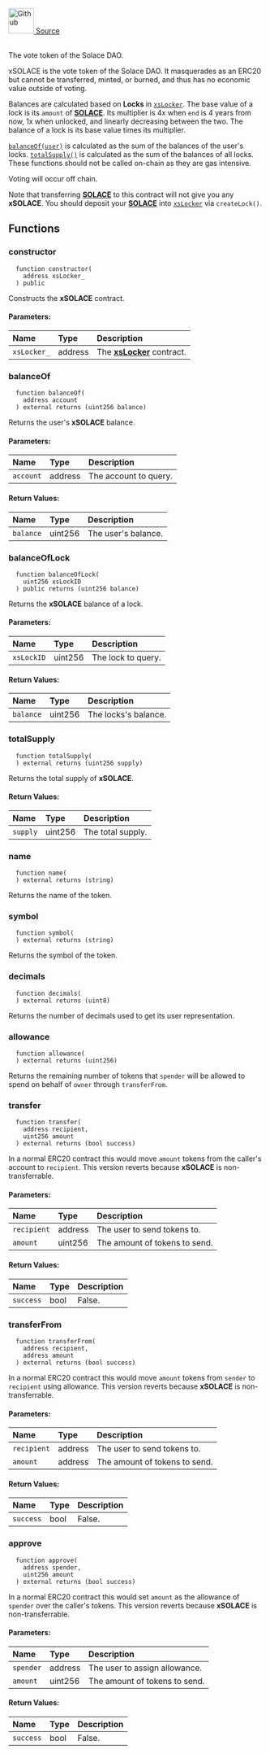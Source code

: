 <a href="https://github.com/solace-fi/solace-core/blob/main/contracts/staking/xSOLACE.sol"><img src="/img/github.svg" alt="Github" width="50px"/> Source</a><br/><br/>

The vote token of the Solace DAO.

xSOLACE is the vote token of the Solace DAO. It masquerades as an ERC20 but cannot be transferred, minted, or burned, and thus has no economic value outside of voting.

Balances are calculated based on **Locks** in [`xsLocker`](./xsLocker). The base value of a lock is its `amount` of [**SOLACE**](./../SOLACE). Its multiplier is 4x when `end` is 4 years from now, 1x when unlocked, and linearly decreasing between the two. The balance of a lock is its base value times its multiplier.

[`balanceOf(user)`](#balanceof) is calculated as the sum of the balances of the user's locks. [`totalSupply()`](#totalsupply) is calculated as the sum of the balances of all locks. These functions should not be called on-chain as they are gas intensive.

Voting will occur off chain.

Note that transferring [**SOLACE**](./../SOLACE) to this contract will not give you any **xSOLACE**. You should deposit your [**SOLACE**](./../SOLACE) into [`xsLocker`](./xsLocker) via `createLock()`.


## Functions
### constructor
```solidity
  function constructor(
    address xsLocker_
  ) public
```
Constructs the **xSOLACE** contract.


#### Parameters:
| Name | Type | Description                                                          |
| :--- | :--- | :------------------------------------------------------------------- |
|`xsLocker_` | address | The [**xsLocker**](./xsLocker) contract.

### balanceOf
```solidity
  function balanceOf(
    address account
  ) external returns (uint256 balance)
```
Returns the user's **xSOLACE** balance.


#### Parameters:
| Name | Type | Description                                                          |
| :--- | :--- | :------------------------------------------------------------------- |
|`account` | address | The account to query.

#### Return Values:
| Name                           | Type          | Description                                                                  |
| :----------------------------- | :------------ | :--------------------------------------------------------------------------- |
|`balance`| uint256 | The user's balance.
### balanceOfLock
```solidity
  function balanceOfLock(
    uint256 xsLockID
  ) public returns (uint256 balance)
```
Returns the **xSOLACE** balance of a lock.


#### Parameters:
| Name | Type | Description                                                          |
| :--- | :--- | :------------------------------------------------------------------- |
|`xsLockID` | uint256 | The lock to query.

#### Return Values:
| Name                           | Type          | Description                                                                  |
| :----------------------------- | :------------ | :--------------------------------------------------------------------------- |
|`balance`| uint256 | The locks's balance.
### totalSupply
```solidity
  function totalSupply(
  ) external returns (uint256 supply)
```
Returns the total supply of **xSOLACE**.



#### Return Values:
| Name                           | Type          | Description                                                                  |
| :----------------------------- | :------------ | :--------------------------------------------------------------------------- |
|`supply`| uint256 | The total supply.
### name
```solidity
  function name(
  ) external returns (string)
```
Returns the name of the token.



### symbol
```solidity
  function symbol(
  ) external returns (string)
```
Returns the symbol of the token.



### decimals
```solidity
  function decimals(
  ) external returns (uint8)
```
Returns the number of decimals used to get its user representation.



### allowance
```solidity
  function allowance(
  ) external returns (uint256)
```
Returns the remaining number of tokens that `spender` will be allowed to spend on behalf of `owner` through `transferFrom`.



### transfer
```solidity
  function transfer(
    address recipient,
    uint256 amount
  ) external returns (bool success)
```
In a normal ERC20 contract this would move `amount` tokens from the caller's account to `recipient`.
This version reverts because **xSOLACE** is non-transferrable.


#### Parameters:
| Name | Type | Description                                                          |
| :--- | :--- | :------------------------------------------------------------------- |
|`recipient` | address | The user to send tokens to.
|`amount` | uint256 | The amount of tokens to send.

#### Return Values:
| Name                           | Type          | Description                                                                  |
| :----------------------------- | :------------ | :--------------------------------------------------------------------------- |
|`success`| bool | False.
### transferFrom
```solidity
  function transferFrom(
    address recipient,
    address amount
  ) external returns (bool success)
```
In a normal ERC20 contract this would move `amount` tokens from `sender` to `recipient` using allowance.
This version reverts because **xSOLACE** is non-transferrable.


#### Parameters:
| Name | Type | Description                                                          |
| :--- | :--- | :------------------------------------------------------------------- |
|`recipient` | address | The user to send tokens to.
|`amount` | address | The amount of tokens to send.

#### Return Values:
| Name                           | Type          | Description                                                                  |
| :----------------------------- | :------------ | :--------------------------------------------------------------------------- |
|`success`| bool | False.
### approve
```solidity
  function approve(
    address spender,
    uint256 amount
  ) external returns (bool success)
```
In a normal ERC20 contract this would set `amount` as the allowance of `spender` over the caller's tokens.
This version reverts because **xSOLACE** is non-transferrable.


#### Parameters:
| Name | Type | Description                                                          |
| :--- | :--- | :------------------------------------------------------------------- |
|`spender` | address | The user to assign allowance.
|`amount` | uint256 | The amount of tokens to send.

#### Return Values:
| Name                           | Type          | Description                                                                  |
| :----------------------------- | :------------ | :--------------------------------------------------------------------------- |
|`success`| bool | False.
